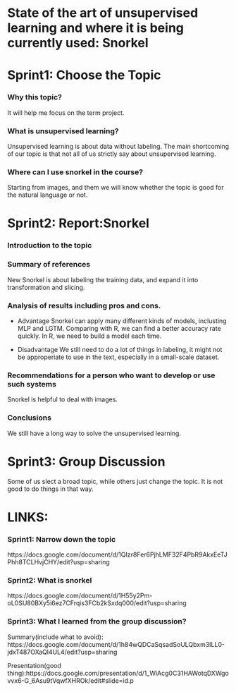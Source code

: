 State of the art of unsupervised learning and where it is being currently used: Snorkel
=======
Sprint1: Choose the Topic
=======
### Why this topic?
<p> It will help me focus on the term project. <p>

### What is unsupervised learning?
<p> Unsupervised learning is about data without labeling. The main shortcoming of our topic is that not all of us strictly say about unsupervised learning. <p>
  
### Where can I use snorkel in the course?
<p> Starting from images, and them we will know whether the topic is good for the natural language or not. <p>
  
Sprint2: Report:Snorkel
======

### Introduction to the topic
### Summary of references
<p> New Snorkel is about labeling the training data, and expand it into transformation and slicing. <p>

### Analysis of results including pros and cons. 

* Advantage
Snorkel can apply many different kinds of models, inclusting MLP and LGTM. Comparing with R, we can find a better accuracy rate quickly. In R, we need to build a model each time.

* Disadvantage
We still need to do a lot of things in labeling, it might not be approperiate to use in the text, especially in a small-scale dataset.

### Recommendations for a person who want to develop or use such systems
<p> Snorkel is helpful to deal with images. <p>
  
### Conclusions
<p> We still have a long way to solve the unsupervised learning. <p>

Sprint3: Group Discussion
======================================
<p> Some of us slect a broad topic, while others just change the topic. It is not good to do things in that way. <p>
   
LINKS:
=============
### Sprint1: Narrow down the topic
<p>https://docs.google.com/document/d/1QIzr8Fer6PjhLMF32F4PbR9AkxEeTJPhh8TCLHvjCHY/edit?usp=sharing <p>
  
### Sprint2: What is snorkel
<p>https://docs.google.com/document/d/1H55y2Pm-oL0SU80BXy5i6ez7CFrqis3FCb2kSxdq000/edit?usp=sharing <p>
  
### Sprint3: What I learned from the group discussion?
<p> Summary(include what to avoid): https://docs.google.com/document/d/1h84wQDCaSqsadSoULQbxm3ILL0-jdxT487OXaQl4UL4/edit?usp=sharing <p>
<p> Presentation(good thing):https://docs.google.com/presentation/d/1_WiAcg0C31HAWotqDXWgovvx6-G_6Asu9tVqwfXHROk/edit#slide=id.p <p>
